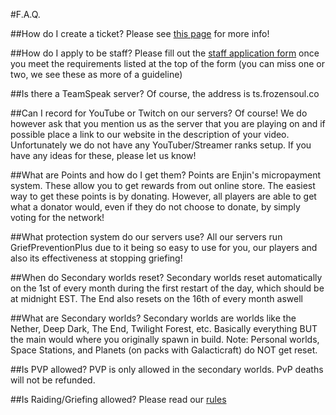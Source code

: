 #F.A.Q.

##How do I create a ticket?
Please see [this page](Knowledge_Base/Ticket_System.md) for more info!

##How do I apply to be staff?
Please fill out the [staff application form](http://frozensoul.enjin.com/staffapp) once you meet the requirements listed at the top of the form (you can miss one or two, we see these as more of a guideline)

##Is there a TeamSpeak server?
Of course, the address is ts.frozensoul.co

##Can I record for YouTube or Twitch on our servers?
Of course! We do however ask that you mention us as the server that you are playing on and if possible place a link to our website in the description of your video. Unfortunately we do not have any YouTuber/Streamer ranks setup. If you have any ideas for these, please let us know!

##What are Points and how do I get them?
Points are Enjin's micropayment system. These allow you to get rewards from out online store. The easiest way to get these points is by donating. However, all players are able to get what a donator would, even if they do not choose to donate, by simply voting for the network!

##What protection system do our servers use?
All our servers run GriefPreventionPlus due to it being so easy to use for you, our players and also its effectiveness at stopping griefing!

##When do Secondary worlds reset?
Secondary worlds reset automatically on the 1st of every month during the first restart of the day, which should be at midnight EST.
The End also resets on the 16th of every month aswell

##What are Secondary worlds?
Secondary worlds are worlds like the Nether, Deep Dark, The End, Twilight Forest, etc.
Basically everything BUT the main would where you originally spawn in build.
Note: Personal worlds, Space Stations, and Planets (on packs with Galacticraft) do NOT get reset.

##Is PVP allowed?
PVP is only allowed in the secondary worlds. PvP deaths will not be refunded.

##Is Raiding/Griefing allowed?
Please read our [rules](http://frozensoul.enjin.com/forum/m/8362088/viewthread/19439546-rules)

